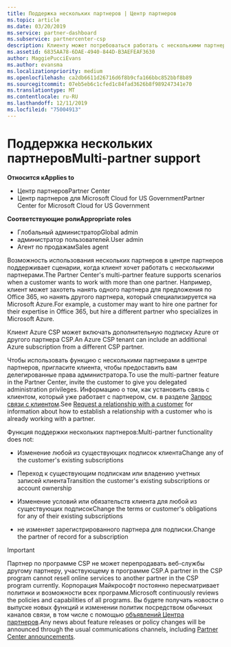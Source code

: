 ```yaml
---
title: Поддержка нескольких партнеров | Центр партнеров
ms.topic: article
ms.date: 03/20/2019
ms.service: partner-dashboard
ms.subservice: partnercenter-csp
description: Клиенту может потребоваться работать с несколькими партнерами в рамках программы поставщиков облачных решений, специализирующимися на разных услугах.
ms.assetid: 6835AA78-6DAE-4940-844D-B3AEFEAF3630
author: MaggiePucciEvans
ms.author: evansma
ms.localizationpriority: medium
ms.openlocfilehash: ca2db6611d26716d6f8b9cfa166bbc852bbf8b89
ms.sourcegitcommit: 07eb5eb6c1cfed1c84fad3626b8f989247341e70
ms.translationtype: MT
ms.contentlocale: ru-RU
ms.lasthandoff: 12/11/2019
ms.locfileid: "75004913"
---
```

# <a name="multi-partner-support"></a><span data-ttu-id="462a6-103">Поддержка нескольких партнеров</span><span class="sxs-lookup"><span data-stu-id="462a6-103">Multi-partner support</span></span>

<span data-ttu-id="462a6-104">**Относится к**</span><span class="sxs-lookup"><span data-stu-id="462a6-104">**Applies to**</span></span>

-  <span data-ttu-id="462a6-105">Центр партнеров</span><span class="sxs-lookup"><span data-stu-id="462a6-105">Partner Center</span></span>
-  <span data-ttu-id="462a6-106">Центр партнеров для Microsoft Cloud for US Government</span><span class="sxs-lookup"><span data-stu-id="462a6-106">Partner Center for Microsoft Cloud for US Government</span></span>

<span data-ttu-id="462a6-107">**Соответствующие роли**</span><span class="sxs-lookup"><span data-stu-id="462a6-107">**Appropriate roles**</span></span>
-   <span data-ttu-id="462a6-108">Глобальный администратор</span><span class="sxs-lookup"><span data-stu-id="462a6-108">Global admin</span></span>
-   <span data-ttu-id="462a6-109">администратор пользователей.</span><span class="sxs-lookup"><span data-stu-id="462a6-109">User admin</span></span>
-   <span data-ttu-id="462a6-110">Агент по продажам</span><span class="sxs-lookup"><span data-stu-id="462a6-110">Sales agent</span></span>

<span data-ttu-id="462a6-111">Возможность использования нескольких партнеров в центре партнеров поддерживает сценарии, когда клиент хочет работать с несколькими партнерами.</span><span class="sxs-lookup"><span data-stu-id="462a6-111">The Partner Center's multi-partner feature supports scenarios when a customer wants to work with more than one partner.</span></span> <span data-ttu-id="462a6-112">Например, клиент может захотеть нанять одного партнера для предложения по Office 365, но нанять другого партнера, который специализируется на Microsoft Azure.</span><span class="sxs-lookup"><span data-stu-id="462a6-112">For example, a customer may want to hire one partner for their expertise in Office 365, but hire a different partner who specializes in Microsoft Azure.</span></span> 

<span data-ttu-id="462a6-113">Клиент Azure CSP может включать дополнительную подписку Azure от другого партнера CSP.</span><span class="sxs-lookup"><span data-stu-id="462a6-113">An Azure CSP tenant can include an additional Azure subscription from a different CSP partner.</span></span>

<span data-ttu-id="462a6-114">Чтобы использовать функцию с несколькими партнерами в центре партнеров, пригласите клиента, чтобы предоставить вам делегированные права администратора.</span><span class="sxs-lookup"><span data-stu-id="462a6-114">To use the multi-partner feature in the Partner Center, invite the customer to give you delegated administration privileges.</span></span> <span data-ttu-id="462a6-115">Информацию о том, как установить связь с клиентом, который уже работает с партнером, см. в разделе [Запрос связи с клиентом](request-a-relationship-with-a-customer.md).</span><span class="sxs-lookup"><span data-stu-id="462a6-115">See [Request a relationship with a customer](request-a-relationship-with-a-customer.md) for information about how to establish a relationship with a customer who is already working with a partner.</span></span>

<span data-ttu-id="462a6-116">Функция поддержки нескольких партнеров:</span><span class="sxs-lookup"><span data-stu-id="462a6-116">Multi-partner functionality does not:</span></span>

- <span data-ttu-id="462a6-117">Изменение любой из существующих подписок клиента</span><span class="sxs-lookup"><span data-stu-id="462a6-117">Change any of the customer's existing subscriptions</span></span>

- <span data-ttu-id="462a6-118">Переход к существующим подпискам или владению учетных записей клиента</span><span class="sxs-lookup"><span data-stu-id="462a6-118">Transition the customer's existing subscriptions or account ownership</span></span>

- <span data-ttu-id="462a6-119">Изменение условий или обязательств клиента для любой из существующих подписок</span><span class="sxs-lookup"><span data-stu-id="462a6-119">Change the terms or customer's obligations for any of their existing subscriptions</span></span>

- <span data-ttu-id="462a6-120">не изменяет зарегистрированного партнера для подписки.</span><span class="sxs-lookup"><span data-stu-id="462a6-120">Change the partner of record for a subscription</span></span>

> [!IMPORTANT]  
> <span data-ttu-id="462a6-121">Партнер по программе CSP не может перепродавать веб-службы другому партнеру, участвующему в программе CSP.</span><span class="sxs-lookup"><span data-stu-id="462a6-121">A partner in the CSP program cannot resell online services to another partner in the CSP program currently.</span></span> <span data-ttu-id="462a6-122">Корпорация Майкрософт постоянно пересматривает политики и возможности всех программ.</span><span class="sxs-lookup"><span data-stu-id="462a6-122">Microsoft continuously reviews the policies and capabilities of all programs.</span></span> <span data-ttu-id="462a6-123">Вы будете получать новости о выпуске новых функций и изменении политик посредством обычных каналов связи, в том числе с помощью [объявлений Центра партнеров](https://partner.microsoft.com/pcv/announcements).</span><span class="sxs-lookup"><span data-stu-id="462a6-123">Any news about feature releases or policy changes will be announced through the usual communications channels, including [Partner Center announcements](https://partner.microsoft.com/pcv/announcements).</span></span>






